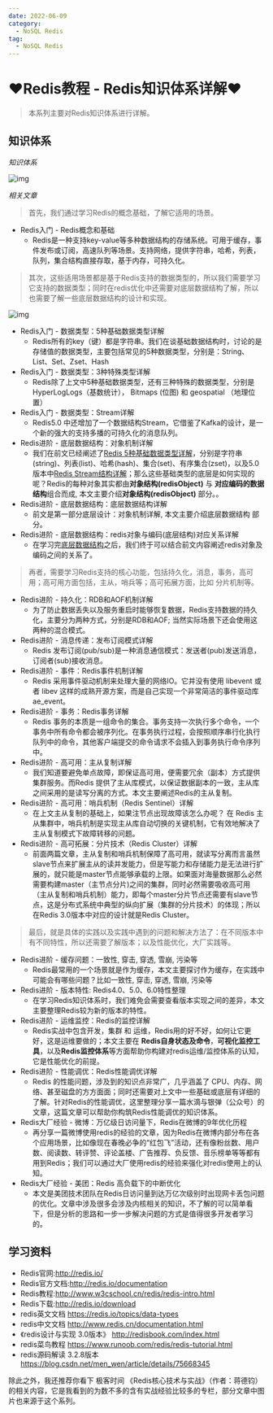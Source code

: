 ```yaml
---
date: 2022-06-09
category:
  - NoSQL Redis
tag:
  - NoSQL Redis
---
```

# ♥Redis教程 - Redis知识体系详解♥ 

> 本系列主要对Redis知识体系进行详解。

## 知识体系

*知识体系*

![img](https://www.pdai.tech/images/db/redis/db-redis-overview.png)

*相关文章*

> 首先，我们通过学习Redis的概念基础，了解它适用的场景。

- Redis入门 - Redis概念和基础
  - Redis是一种支持key-value等多种数据结构的存储系统。可用于缓存，事件发布或订阅，高速队列等场景。支持网络，提供字符串，哈希，列表，队列，集合结构直接存取，基于内存，可持久化。

> 其次，这些适用场景都是基于Redis支持的数据类型的，所以我们需要学习它支持的数据类型；同时在redis优化中还需要对底层数据结构了解，所以也需要了解一些底层数据结构的设计和实现。

![img](https://www.pdai.tech/images/db/redis/db-redis-object-2-2.png)

- Redis入门 - 数据类型：5种基础数据类型详解
  - Redis所有的key（键）都是字符串。我们在谈基础数据结构时，讨论的是存储值的数据类型，主要包括常见的5种数据类型，分别是：String、List、Set、Zset、Hash
- Redis入门 - 数据类型：3种特殊类型详解
  - Redis除了上文中5种基础数据类型，还有三种特殊的数据类型，分别是 HyperLogLogs（基数统计）， Bitmaps (位图) 和 geospatial （地理位置）
- Redis入门 - 数据类型：Stream详解
  - Redis5.0 中还增加了一个数据结构Stream，它借鉴了Kafka的设计，是一个新的强大的支持多播的可持久化的消息队列。
- Redis进阶 - 底层数据结构：对象机制详解
  - 我们在前文已经阐述了[Redis 5种基础数据类型详解]()，分别是字符串(string)、列表(list)、哈希(hash)、集合(set)、有序集合(zset)，以及5.0版本中[Redis Stream结构详解]()；那么这些基础类型的底层是如何实现的呢？Redis的每种对象其实都由**对象结构(redisObject)** 与 **对应编码的数据结构**组合而成, 本文主要介绍**对象结构(redisObject)** 部分。。
- Redis进阶 - 底层数据结构：底层数据结构详解
  - 前文是第一部分底层设计：对象机制详解, 本文主要介绍底层数据结构 部分。
- Redis进阶 - 底层数据结构：redis对象与编码(底层结构)对应关系详解
  - 在学习完[底层数据结构]()之后，我们终于可以结合前文内容阐述redis对象及编码之间的关系了。

> 再者，需要学习Redis支持的核心功能，包括持久化，消息，事务，高可用；高可用方面包括，主从，哨兵等；高可拓展方面，比如 分片机制等。

- Redis进阶 - 持久化：RDB和AOF机制详解
  - 为了防止数据丢失以及服务重启时能够恢复数据，Redis支持数据的持久化，主要分为两种方式，分别是RDB和AOF; 当然实际场景下还会使用这两种的混合模式。
- Redis进阶 - 消息传递：发布订阅模式详解
  - Redis 发布订阅(pub/sub)是一种消息通信模式：发送者(pub)发送消息，订阅者(sub)接收消息。
- Redis进阶 - 事件：Redis事件机制详解
  - Redis 采用事件驱动机制来处理大量的网络IO。它并没有使用 libevent 或者 libev 这样的成熟开源方案，而是自己实现一个非常简洁的事件驱动库 ae_event。
- Redis进阶 - 事务：Redis事务详解
  - Redis 事务的本质是一组命令的集合。事务支持一次执行多个命令，一个事务中所有命令都会被序列化。在事务执行过程，会按照顺序串行化执行队列中的命令，其他客户端提交的命令请求不会插入到事务执行命令序列中。
- Redis进阶 - 高可用：主从复制详解
  - 我们知道要避免单点故障，即保证高可用，便需要冗余（副本）方式提供集群服务。而Redis 提供了主从库模式，以保证数据副本的一致，主从库之间采用的是读写分离的方式。本文主要阐述Redis的主从复制。
- Redis进阶 - 高可用：哨兵机制（Redis Sentinel）详解
  - 在上文主从复制的基础上，如果注节点出现故障该怎么办呢？ 在 Redis 主从集群中，哨兵机制是实现主从库自动切换的关键机制，它有效地解决了主从复制模式下故障转移的问题。
- Redis进阶 - 高可拓展：分片技术（Redis Cluster）详解
  - 前面两篇文章，主从复制和哨兵机制保障了高可用，就读写分离而言虽然slave节点来扩展主从的读并发能力，但是写能力和存储能力是无法进行扩展的，就只能是master节点能够承载的上限。如果面对海量数据那么必然需要构建master（主节点分片)之间的集群，同时必然需要吸收高可用（主从复制和哨兵机制）能力，即每个master分片节点还需要有slave节点，这是分布式系统中典型的纵向扩展（集群的分片技术）的体现；所以在Redis 3.0版本中对应的设计就是Redis Cluster。

> 最后，就是具体的实践以及实践中遇到的问题和解决方法了：在不同版本中有不同特性，所以还需要了解版本；以及性能优化，大厂实践等。

- Redis进阶 - 缓存问题：一致性, 穿击, 穿透, 雪崩, 污染等
  - Redis最常用的一个场景就是作为缓存，本文主要探讨作为缓存，在实践中可能会有哪些问题？比如一致性, 穿击, 穿透, 雪崩, 污染等
- Redis进阶 - 版本特性: Redis4.0、5.0、6.0特性整理
  - 在学习Redis知识体系时，我们难免会需要查看版本实现之间的差异，本文主要整理Redis较为新的版本的特性。
- Redis进阶 - 运维监控：Redis的监控详解
  - Redis实战中包含开发，集群 和 运维，Redis用的好不好，如何让它更好，这是运维要做的；本文主要在 **Redis自身状态及命令**，**可视化监控工具**，以及**Redis监控体系**等方面帮助你构建对redis运维/监控体系的认知，它是性能优化的前提。
- Redis进阶 - 性能调优：Redis性能调优详解
  - Redis 的性能问题，涉及到的知识点非常广，几乎涵盖了 CPU、内存、网络、甚至磁盘的方方面面；同时还需要对上文中一些基础或底层有详细的了解。针对Redis的性能调优，这里整理分享一篇水滴与银弹（公众号）的文章，这篇文章可以帮助你构筑Redis性能调优的知识体系。
- Redis大厂经验 - 微博：万亿级日访问量下，Redis在微博的9年优化历程
  - 再分享一篇微博使用redis的经验的文章，因为Redis在微博内部分布在各个应用场景，比如像现在春晚必争的“红包飞”活动，还有像粉丝数、用户数、阅读数、转评赞、评论盖楼、广告推荐、负反馈、音乐榜单等等都有用到Redis；我们可以通过大厂使用redis的经验来强化对redis使用上的认知。
- Redis大厂经验 - 美团：Redis 高负载下的中断优化
  - 本文是美团技术团队在Redis日访问量到达万亿次级别时出现网卡丢包问题的优化。文章中涉及很多会涉及内核相关的知识，不了解的可以简单看下，但是分析的思路和一步一步解决问题的方式是值得很多开发者学习的。

## 学习资料

- Redis官网:http://redis.io/
- Redis官方文档:http://redis.io/documentation
- Redis教程:http://www.w3cschool.cn/redis/redis-intro.html
- Redis下载:http://redis.io/download
- redis英文文档 https://redis.io/topics/data-types
- redis中文文档 http://www.redis.cn/documentation.html
- 《redis设计与实现 3.0版本》 http://redisbook.com/index.html
- redis菜鸟教程 https://www.runoob.com/redis/redis-tutorial.html
- redis源码解读 3.2.8版本 https://blog.csdn.net/men_wen/article/details/75668345

除此之外，我还推荐你看下 极客时间 《Redis核心技术与实战》（作者：蒋德钧）的相关内容，它是我看到的为数不多的含有实战经验比较多的专栏，部分文章中图片也来源于这个系列。
